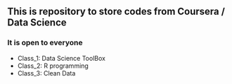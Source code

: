 ## This is repository to store codes from Coursera / Data Science
### It is open to everyone

* Class_1: Data Science ToolBox
* Class_2: R programming
* Class_3: Clean Data
